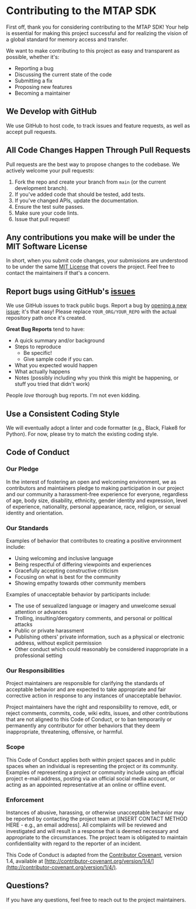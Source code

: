 # Contributing to the MTAP SDK

First off, thank you for considering contributing to the MTAP SDK! Your help is essential for making this project successful and for realizing the vision of a global standard for memory access and transfer.

We want to make contributing to this project as easy and transparent as possible, whether it's:

- Reporting a bug
- Discussing the current state of the code
- Submitting a fix
- Proposing new features
- Becoming a maintainer

## We Develop with GitHub
We use GitHub to host code, to track issues and feature requests, as well as accept pull requests.

## All Code Changes Happen Through Pull Requests
Pull requests are the best way to propose changes to the codebase. We actively welcome your pull requests:

1. Fork the repo and create your branch from `main` (or the current development branch).
2. If you've added code that should be tested, add tests.
3. If you've changed APIs, update the documentation.
4. Ensure the test suite passes.
5. Make sure your code lints.
6. Issue that pull request!

## Any contributions you make will be under the MIT Software License
In short, when you submit code changes, your submissions are understood to be under the same [MIT License](LICENSE) that covers the project. Feel free to contact the maintainers if that's a concern.

## Report bugs using GitHub's [issues](https://github.com/YOUR_ORG/YOUR_REPO/issues)
We use GitHub issues to track public bugs. Report a bug by [opening a new issue](https://github.com/YOUR_ORG/YOUR_REPO/issues/new); it's that easy! Please replace `YOUR_ORG/YOUR_REPO` with the actual repository path once it's created.

**Great Bug Reports** tend to have:
- A quick summary and/or background
- Steps to reproduce
  - Be specific!
  - Give sample code if you can.
- What you expected would happen
- What actually happens
- Notes (possibly including why you think this might be happening, or stuff you tried that didn't work)

People *love* thorough bug reports. I'm not even kidding.

## Use a Consistent Coding Style
We will eventually adopt a linter and code formatter (e.g., Black, Flake8 for Python). For now, please try to match the existing coding style.

## Code of Conduct

### Our Pledge

In the interest of fostering an open and welcoming environment, we as contributors and maintainers pledge to making participation in our project and our community a harassment-free experience for everyone, regardless of age, body size, disability, ethnicity, gender identity and expression, level of experience, nationality, personal appearance, race, religion, or sexual identity and orientation.

### Our Standards

Examples of behavior that contributes to creating a positive environment include:

*   Using welcoming and inclusive language
*   Being respectful of differing viewpoints and experiences
*   Gracefully accepting constructive criticism
*   Focusing on what is best for the community
*   Showing empathy towards other community members

Examples of unacceptable behavior by participants include:

*   The use of sexualized language or imagery and unwelcome sexual attention or advances
*   Trolling, insulting/derogatory comments, and personal or political attacks
*   Public or private harassment
*   Publishing others' private information, such as a physical or electronic address, without explicit permission
*   Other conduct which could reasonably be considered inappropriate in a professional setting

### Our Responsibilities

Project maintainers are responsible for clarifying the standards of acceptable behavior and are expected to take appropriate and fair corrective action in response to any instances of unacceptable behavior.

Project maintainers have the right and responsibility to remove, edit, or reject comments, commits, code, wiki edits, issues, and other contributions that are not aligned to this Code of Conduct, or to ban temporarily or permanently any contributor for other behaviors that they deem inappropriate, threatening, offensive, or harmful.

### Scope

This Code of Conduct applies both within project spaces and in public spaces when an individual is representing the project or its community. Examples of representing a project or community include using an official project e-mail address, posting via an official social media account, or acting as an appointed representative at an online or offline event.

### Enforcement

Instances of abusive, harassing, or otherwise unacceptable behavior may be reported by contacting the project team at [INSERT CONTACT METHOD HERE - e.g., an email address]. All complaints will be reviewed and investigated and will result in a response that is deemed necessary and appropriate to the circumstances. The project team is obligated to maintain confidentiality with regard to the reporter of an incident.

This Code of Conduct is adapted from the [Contributor Covenant](http://contributor-covenant.org), version 1.4, available at [http://contributor-covenant.org/version/1/4/](http://contributor-covenant.org/version/1/4/).

## Questions?
If you have any questions, feel free to reach out to the project maintainers.

